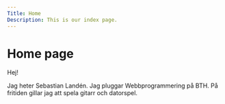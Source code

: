 ```yaml
---
Title: Home
Description: This is our index page.
---
```


Home page
==========================

Hej! 

Jag heter Sebastian Landén. Jag pluggar Webbprogrammering på BTH. På fritiden gillar jag att spela gitarr och datorspel.


